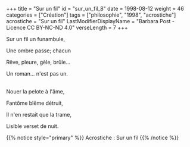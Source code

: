 +++
title = "Sur un fil"
id = "sur_un_fil_8"
date = 1998-08-12
weight = 46
categories = ["Création"]
tags = ["philosophie", "1998", "acrostiche"]
acrostiche = "Sur un fil"
LastModifierDisplayName = "Barbara Post - Licence CC BY-NC-ND 4.0"
verseLength = 7
+++

Sur un fil un funambule,

Une ombre passe; chacun

Rêve, pleure, gèle, brûle...

Un roman... n'est pas un.

 \
Nouer la pelote à l'âme,

Fantôme blême détruit,

Il n'en restait que la trame,

Lisible verset de nuit.

{{% notice style="primary" %}}
Acrostiche : Sur un fil
{{% /notice %}}
